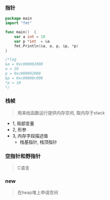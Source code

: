 ### 指针

```go
package main
import "fmt"

func main()  {
    var a int = 10
    var p *int  = &a
    fmt.Println(&a, a, p, &p, *p)
}

/*log
&a = 0xc000092000
a = 10
p = 0xc000092000
&p = 0xc00008c008
*p = 10
*/
```

### 栈帧
> 用来给函数运行提供内存空间, 取内存于stack

- 1, 局部变量
- 2, 形参
- 3, 内存字段描述值
  - 栈基指针, 栈顶指针

### 空指针和野指针
> C语言

### new
> 在heap堆上申请空间









